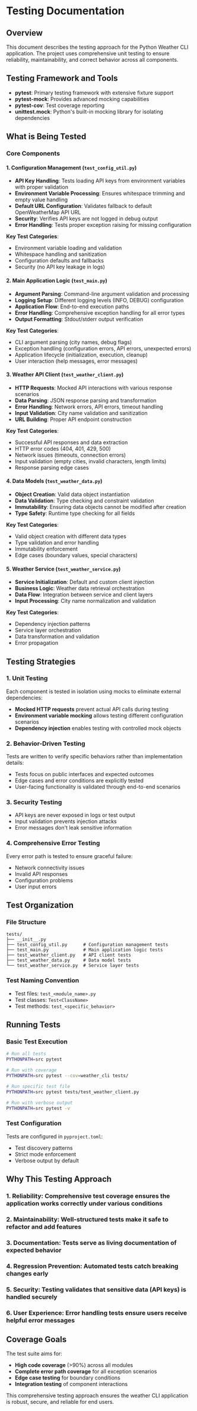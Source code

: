 # Testing Documentation

## Overview

This document describes the testing approach for the Python Weather CLI application. The project uses comprehensive unit testing to ensure reliability, maintainability, and correct behavior across all components.

## Testing Framework and Tools

- **pytest**: Primary testing framework with extensive fixture support
- **pytest-mock**: Provides advanced mocking capabilities
- **pytest-cov**: Test coverage reporting
- **unittest.mock**: Python's built-in mocking library for isolating dependencies

## What is Being Tested

### Core Components

#### 1. Configuration Management (`test_config_util.py`)
- **API Key Handling**: Tests loading API keys from environment variables with proper validation
- **Environment Variable Processing**: Ensures whitespace trimming and empty value handling
- **Default URL Configuration**: Validates fallback to default OpenWeatherMap API URL
- **Security**: Verifies API keys are not logged in debug output
- **Error Handling**: Tests proper exception raising for missing configuration

**Key Test Categories**:
- Environment variable loading and validation
- Whitespace handling and sanitization
- Configuration defaults and fallbacks
- Security (no API key leakage in logs)

#### 2. Main Application Logic (`test_main.py`)
- **Argument Parsing**: Command-line argument validation and processing
- **Logging Setup**: Different logging levels (INFO, DEBUG) configuration
- **Application Flow**: End-to-end execution paths
- **Error Handling**: Comprehensive exception handling for all error types
- **Output Formatting**: Stdout/stderr output verification

**Key Test Categories**:
- CLI argument parsing (city names, debug flags)
- Exception handling (configuration errors, API errors, unexpected errors)
- Application lifecycle (initialization, execution, cleanup)
- User interaction (help messages, error messages)

#### 3. Weather API Client (`test_weather_client.py`)
- **HTTP Requests**: Mocked API interactions with various response scenarios
- **Data Parsing**: JSON response parsing and transformation
- **Error Handling**: Network errors, API errors, timeout handling
- **Input Validation**: City name validation and sanitization
- **URL Building**: Proper API endpoint construction

**Key Test Categories**:
- Successful API responses and data extraction
- HTTP error codes (404, 401, 429, 500)
- Network issues (timeouts, connection errors)
- Input validation (empty cities, invalid characters, length limits)
- Response parsing edge cases

#### 4. Data Models (`test_weather_data.py`)
- **Object Creation**: Valid data object instantiation
- **Data Validation**: Type checking and constraint validation
- **Immutability**: Ensuring data objects cannot be modified after creation
- **Type Safety**: Runtime type checking for all fields

**Key Test Categories**:
- Valid object creation with different data types
- Type validation and error handling
- Immutability enforcement
- Edge cases (boundary values, special characters)

#### 5. Weather Service (`test_weather_service.py`)
- **Service Initialization**: Default and custom client injection
- **Business Logic**: Weather data retrieval orchestration
- **Data Flow**: Integration between service and client layers
- **Input Processing**: City name normalization and validation

**Key Test Categories**:
- Dependency injection patterns
- Service layer orchestration
- Data transformation and validation
- Error propagation

## Testing Strategies

### 1. Unit Testing
Each component is tested in isolation using mocks to eliminate external dependencies:
- **Mocked HTTP requests** prevent actual API calls during testing
- **Environment variable mocking** allows testing different configuration scenarios
- **Dependency injection** enables testing with controlled mock objects

### 2. Behavior-Driven Testing
Tests are written to verify specific behaviors rather than implementation details:
- Tests focus on public interfaces and expected outcomes
- Edge cases and error conditions are explicitly tested
- User-facing functionality is validated through end-to-end scenarios

### 3. Security Testing
- API keys are never exposed in logs or test output
- Input validation prevents injection attacks
- Error messages don't leak sensitive information

### 4. Comprehensive Error Testing
Every error path is tested to ensure graceful failure:
- Network connectivity issues
- Invalid API responses
- Configuration problems
- User input errors

## Test Organization

### File Structure
```
tests/
├── __init__.py
├── test_config_util.py      # Configuration management tests
├── test_main.py             # Main application logic tests
├── test_weather_client.py   # API client tests
├── test_weather_data.py     # Data model tests
└── test_weather_service.py  # Service layer tests
```

### Test Naming Convention
- Test files: `test_<module_name>.py`
- Test classes: `Test<ClassName>`
- Test methods: `test_<specific_behavior>`

## Running Tests

### Basic Test Execution
```bash
# Run all tests
PYTHONPATH=src pytest

# Run with coverage
PYTHONPATH=src pytest --cov=weather_cli tests/

# Run specific test file
PYTHONPATH=src pytest tests/test_weather_client.py

# Run with verbose output
PYTHONPATH=src pytest -v
```

### Test Configuration
Tests are configured in `pyproject.toml`:
- Test discovery patterns
- Strict mode enforcement
- Verbose output by default

## Why This Testing Approach

### 1. **Reliability**: Comprehensive test coverage ensures the application works correctly under various conditions
### 2. **Maintainability**: Well-structured tests make it safe to refactor and add features
### 3. **Documentation**: Tests serve as living documentation of expected behavior
### 4. **Regression Prevention**: Automated tests catch breaking changes early
### 5. **Security**: Testing validates that sensitive data (API keys) is handled securely
### 6. **User Experience**: Error handling tests ensure users receive helpful error messages

## Coverage Goals

The test suite aims for:
- **High code coverage** (>90%) across all modules
- **Complete error path coverage** for all exception scenarios
- **Edge case testing** for boundary conditions
- **Integration testing** of component interactions

This comprehensive testing approach ensures the weather CLI application is robust, secure, and reliable for end users.
